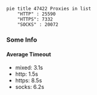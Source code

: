 
```mermaid
pie title 47422 Proxies in list
    "HTTP" : 25590
    "HTTPS": 7332
    "SOCKS" : 20072
```

### Some Info
#### Average Timeout

- mixed: 3.1s
- http: 1.5s
- https: 8.5s
- socks: 6.2s